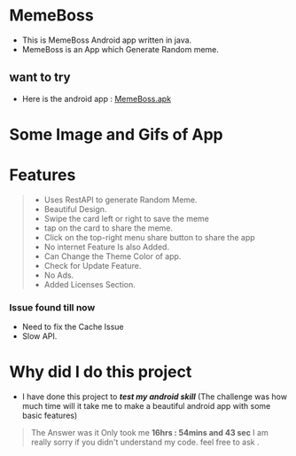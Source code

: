# MemeBoss
- This is MemeBoss Android app written in java.
- MemeBoss is an App which Generate Random meme.

## want to try 
  - Here is the android app : [MemeBoss.apk](https://drive.google.com/file/d/1FdOSKRyEbV8j7nrmcrh-PHluwwTyrUcX/view?usp=sharing)

# Some Image and Gifs of App


# Features
> - Uses RestAPI to generate Random Meme. 
> - Beautiful Design.
> - Swipe the card left or right to save the meme
> - tap on the card to share the meme.
> - Click on the top-right menu share button to share the app 
> - No internet Feature Is also Added. 
> - Can Change the Theme Color of app.
> - Check for Update Feature.
> - No Ads. 
> - Added Licenses Section.
 
### Issue found till now 
- Need to fix the Cache Issue
- Slow API.



# Why did I do this project 
  - I have done this project to ***test my android skill*** (The challenge was how much time will it take me to make a beautiful android app with some basic features)
> The Answer was it Only took me   **16hrs : 54mins and 43 sec** I am really sorry if you didn't understand my code. feel free to ask .


